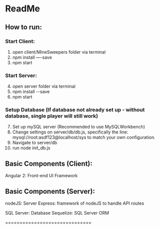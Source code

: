 # ReadMe

## How to run:

### Start Client:
1. open client/MineSweepers folder via terminal
2. npm install —-save
3. npm start

### Start Server:
4. open server folder via terminal
5. npm install --save
6. npm start

### Setup Database (If database not already set up - without database, single player will still work)
7. Set up mySQL server (Recommended to use MySQLWorkbench)
8. Change settings on server/db/db.js, specifically the line: mysql://root:asdf123@localhost/sys to match your own configuration.
9. Navigate to server/db 
10. run node init_db.js

## Basic Components (Client):
Angular 2: Front-end UI Framework

## Basic Components (Server):
nodeJS: Server
Express: framework of nodeJS to handle API routes

SQL Server: Database
Sequelize: SQL Server ORM

==============================


